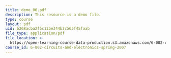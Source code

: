 ```yaml
---
title: demo_06.pdf
description: This resource is a demo file.
type: course
layout: pdf
uid: b268acba2f5c12be344b2c565f45faab
file_type: application/pdf
file_location: >-
  https://open-learning-course-data-production.s3.amazonaws.com/6-002-circuits-and-electronics-spring-2007/b268acba2f5c12be344b2c565f45faab_demo_06.pdf
course_id: 6-002-circuits-and-electronics-spring-2007
---
```

